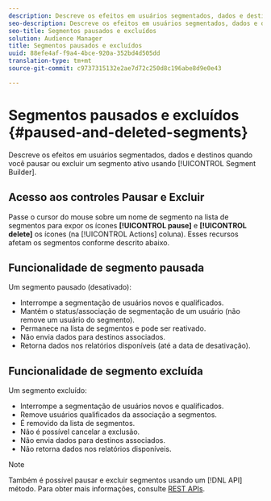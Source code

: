 ```yaml
---
description: Descreve os efeitos em usuários segmentados, dados e destinos quando você pausar ou excluir um segmento ativo usando o Construtor de segmentos.
seo-description: Descreve os efeitos em usuários segmentados, dados e destinos quando você pausar ou excluir um segmento ativo usando o Construtor de segmentos.
seo-title: Segmentos pausados e excluídos
solution: Audience Manager
title: Segmentos pausados e excluídos
uuid: 88efe4af-f9a4-4bce-920a-352bd4d505dd
translation-type: tm+mt
source-git-commit: c9737315132e2ae7d72c250d8c196abe8d9e0e43

---
```



# Segmentos pausados e excluídos {#paused-and-deleted-segments}

Descreve os efeitos em usuários segmentados, dados e destinos quando você pausar ou excluir um segmento ativo usando [!UICONTROL Segment Builder].

## Acesso aos controles Pausar e Excluir

Passe o cursor do mouse sobre um nome de segmento na lista de segmentos para expor os ícones **[!UICONTROL pause]** e **[!UICONTROL delete]** os ícones (na [!UICONTROL Actions] coluna). Esses recursos afetam os segmentos conforme descrito abaixo.

## Funcionalidade de segmento pausada

Um segmento pausado (desativado):

* Interrompe a segmentação de usuários novos e qualificados.
* Mantém o status/associação de segmentação de um usuário (não remove um usuário do segmento).
* Permanece na lista de segmentos e pode ser reativado.
* Não envia dados para destinos associados.
* Retorna dados nos relatórios disponíveis (até a data de desativação).

## Funcionalidade de segmento excluída

Um segmento excluído:

* Interrompe a segmentação de usuários novos e qualificados.
* Remove usuários qualificados da associação a segmentos.
* É removido da lista de segmentos.
* Não é possível cancelar a exclusão.
* Não envia dados para destinos associados.
* Não retorna dados nos relatórios disponíveis.

>[!NOTE]
>
>Também é possível pausar e excluir segmentos usando um [!DNL API] método. Para obter mais informações, consulte [REST APIs](../../api/rest-api-main/rest-api-main.md).